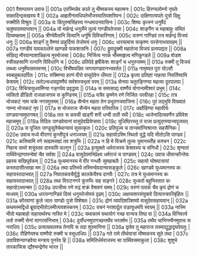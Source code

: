 001  	वैशम्पायन उवाच ||
001a	एतस्मिन्नेव काले तु भीष्मकस्य महात्मनः |
001c	हिरण्यलोम्नो नृपतेः साक्षादिन्द्रसखस्य वै ||
002a	आहृतीनामधिपतेर्भोजस्यातियशस्विनः |
002c	दाक्षिणात्यपतेः पुत्रो दिक्षु रुक्मीति विश्रुतः ||
003a	यः किंपुरुषसिंहस्य गन्धमादनवासिनः |
003c	शिष्यः कृत्स्नं धनुर्वेदं चतुष्पादमवाप्तवान् ||
004a	यो माहेन्द्रं धनुर्लेभे तुल्यं गाण्डीवतेजसा |
004c	शार्ङ्गेण च महाबाहुः संमितं दिव्यमक्षयम् ||
005a	त्रीण्येवैतानि दिव्यानि धनूंषि दिविचारिणाम् |
005c	वारुणं गाण्डिवं तत्र माहेन्द्रं विजयं धनुः ||
006a	शार्ङ्गं तु वैष्णवं प्राहुर्दिव्यं तेजोमयं धनुः |
006c	धारयामास यत्कृष्णः परसेनाभयावहम् ||
007a	गाण्डीवं पावकाल्लेभे खाण्डवे पाकशासनिः |
007c	द्रुमाद्रुक्मी महातेजा विजयं प्रत्यपद्यत ||
008a	संछिद्य मौरवान्पाशान्निहत्य मुरमोजसा |
008c	निर्जित्य नरकं भौममाहृत्य मणिकुण्डले ||
009a	षोडश स्त्रीसहस्राणि रत्नानि विविधानि च |
009c	प्रतिपेदे हृषीकेशः शार्ङ्गं च धनुरुत्तमम् ||
010a	रुक्मी तु विजयं लब्ध्वा धनुर्मेघसमस्वनम् |
010c	विभीषयन्निव जगत्पाण्डवानभ्यवर्तत ||
011a	नामृष्यत पुरा योऽसौ स्वबाहुबलदर्पितः |
011c	रुक्मिण्या हरणं वीरो वासुदेवेन धीमता ||
012a	कृत्वा प्रतिज्ञां नाहत्वा निवर्तिष्यामि केशवम् |
012c	ततोऽन्वधावद्वार्ष्णेयं सर्वशस्त्रभृतां वरम् ||
013a	सेनया चतुरङ्गिण्या महत्या दूरपातया |
013c	विचित्रायुधवर्मिण्या गङ्गयेव प्रवृद्धया ||
014a	स समासाद्य वार्ष्णेयं योगानामीश्वरं प्रभुम् |
014c	व्यंसितो व्रीडितो राजन्नाजगाम स कुण्डिनम् ||
015a	यत्रैव कृष्णेन रणे निर्जितः परवीरहा |
015c	तत्र भोजकटं नाम चक्रे नगरमुत्तमम् ||
016a	सैन्येन महता तेन प्रभूतगजवाजिना |
016c	पुरं तद्भुवि विख्यातं नाम्ना भोजकटं नृप ||
017a	स भोजराजः सैन्येन महता परिवारितः |
017c	अक्षौहिण्या महावीर्यः पाण्डवान्समुपागमत् ||
018a	ततः स कवची खड्गी शरी धन्वी तली रथी |
018c	ध्वजेनादित्यवर्णेन प्रविवेश महाचमूम् ||
019a	विदितः पाण्डवेयानां वासुदेवप्रियेप्सया |
019c	युधिष्ठिरस्तु तं राजा प्रत्युद्गम्याभ्यपूजयत् ||
020a	स पूजितः पाण्डुसुतैर्यथान्यायं सुसत्कृतः |
020c	प्रतिपूज्य च तान्सर्वान्विश्रान्तः सहसैनिकः |
020e 	उवाच मध्ये वीराणां कुन्तीपुत्रं धनञ्जयम् ||
021a	सहायोऽस्मि स्थितो युद्धे यदि भीतोऽसि पाण्डव |
021c	करिष्यामि रणे साह्यमसह्यं तव शत्रुभिः ||
022a	न हि मे विक्रमे तुल्यः पुमानस्तीह कश्चन |
022c	निहत्य समरे शत्रूंस्तव दास्यामि फल्गुन ||
023a	इत्युक्तो धर्मराजस्य केशवस्य च संनिधौ |
023c	शृण्वतां पार्थिवेन्द्राणामन्येषां चैव सर्वशः ||
024a	वासुदेवमभिप्रेक्ष्य धर्मराजं च पाण्डवम् |
024c	उवाच धीमान्कौन्तेयः प्रहस्य सखिपूर्वकम् ||
025a	युध्यमानस्य मे वीर गन्धर्वैः सुमहाबलैः |
025c	सहायो घोषयात्रायां कस्तदासीत्सखा मम ||
026a	तथा प्रतिभये तस्मिन्देवदानवसङ्कुले |
026c	खाण्डवे युध्यमानस्य कः सहायस्तदाभवत् ||
027a	निवातकवचैर्युद्धे कालकेयैश्च दानवैः |
027c	तत्र मे युध्यमानस्य कः सहायस्तदाभवत् ||
028a	तथा विराटनगरे कुरुभिः सह सङ्गरे |
028c	युध्यतो बहुभिस्तात कः सहायोऽभवन्मम ||
029a	उपजीव्य रणे रुद्रं शक्रं वैश्रवणं यमम् |
029c	वरुणं पावकं चैव कृपं द्रोणं च माधवम् ||
030a	धारयन्गाण्डिवं दिव्यं धनुस्तेजोमयं दृढम् |
030c	अक्षय्यशरसंयुक्तो दिव्यास्त्रपरिबृंहितः ||
031a	कौरवाणां कुले जातः पाण्डोः पुत्रो विशेषतः |
031c	द्रोणं व्यपदिशञ्शिष्यो वासुदेवसहायवान् ||
032a	कथमस्मद्विधो ब्रूयाद्भीतोऽस्मीत्ययशस्करम् |
032c	वचनं नरशार्दूल वज्रायुधमपि स्वयम् ||
033a	नास्मि भीतो महाबाहो सहायार्थश्च नास्ति मे |
033c	यथाकामं यथायोगं गच्छ वान्यत्र तिष्ठ वा ||
034a	विनिवर्त्य ततो रुक्मी सेनां सागरसंनिभाम् |
034c	दुर्योधनमुपागच्छत्तथैव भरतर्षभ ||
035a	तथैव चाभिगम्यैनमुवाच स नराधिपः |
035c	प्रत्याख्यातश्च तेनापि स तदा शूरमानिना ||
036a	द्वावेव तु महाराज तस्माद्युद्धाद्व्यपेयतुः |
036c	रौहिणेयश्च वार्ष्णेयो रुक्मी च वसुधाधिपः ||
037a	गते रामे तीर्थयात्रां भीष्मकस्य सुते तथा |
037c	उपाविशन्पाण्डवेया मन्त्राय पुनरेव हि ||
038a	समितिर्धर्मराजस्य सा पार्थिवसमाकुला |
038c	शुशुभे तारकाचित्रा द्यौश्चन्द्रेणेव भारत ||
